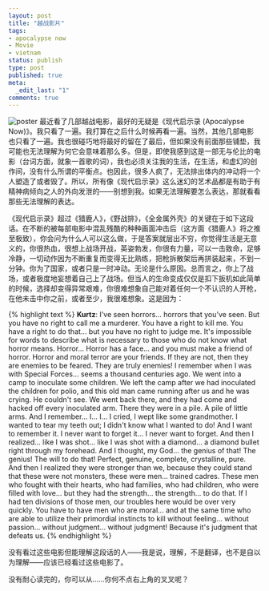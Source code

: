 ```yaml
---
layout: post
title: "越战影片"
tags:
- apocalypse now
- Movie
- vietnam
status: publish
type: post
published: true
meta:
  _edit_last: "1"
comments: true
---
```

![poster](http://t.douban.com/lpic/s1669128.jpg "poster")
最近看了几部越战电影，最好的无疑是《现代启示录 (Apocalypse Now)》。我只看了一遍。我打算在之后什么时候再看一遍。当然，其他几部电影也只看了一遍。我也很碰巧地将最好的留在了最后，但如果没有前面那些铺垫，我可能也无法理解为何它会意味着那么多。但是，即使我感到这是一部无与伦比的电影（台词方面，就象一首歌的词），我也必须关注我的生活，在生活，和虚幻的创作间，没有什么所谓的平衡点。也因此，很多人疯了，无法排出体内的冲动将一个人塑造了或者毁了。所以，所有像《现代启示录》这么迷幻的艺术品都是有助于有精神病倾向之人的外向发泄的——别想到我。如果无法理解要怎么表达，那就看看那些无法理解的表达。

《现代启示录》超过《猎鹿人》，《野战排》，《全金属外壳》的关键在于如下这段话。在不断的被每部电影中混乱残酷的种种画面冲击后（这方面《猎鹿人》将之推至极致），你会问为什么人可以这么做，于是答案就层出不穷，你觉得生活是无意义的，你很热血，很想上战场开战，英姿勃发，你很有力量，可以一击致命，足够冷静，一切动作因为不断重复而变得无比熟练，把枪拆散架后再拼装起来，不到一分钟。你为了国家，或者只是一时冲动。无论是什么原因。总而言之，你上了战场，或者极度地妄想着自己上了战场。但当人的生命变成仅仅是扣下扳机如此简单的时候，选择却变得异常艰难，你很难想象自己能对着任何一个不认识的人开枪，在他未击中你之前，或者至少，我很难想象。这是因为：

{% highlight text %}
**Kurtz**: I've seen horrors... horrors that you've seen. But you have
no right to call me a murderer. You have a right to kill me. You have a
right to do that... but you have no right to judge me. It's impossible
for words to describe what is necessary to those who do not know what
horror means. Horror... Horror has a face... and you must make a friend
of horror. Horror and moral terror are your friends. If they are not,
then they are enemies to be feared. They are truly enemies! I remember
when I was with Special Forces... seems a thousand centuries ago. We
went into a camp to inoculate some children. We left the camp after we
had inoculated the children for polio, and this old man came running
after us and he was crying. He couldn't see. We went back there, and
they had come and hacked off every inoculated arm. There they were in a
pile. A pile of little arms. And I remember... I... I... I cried, I wept
like some grandmother. I wanted to tear my teeth out; I didn't know what
I wanted to do! And I want to remember it. I never want to forget it...
I never want to forget. And then I realized... like I was shot... like I
was shot with a diamond... a diamond bullet right through my forehead.
And I thought, my God... the genius of that! The genius! The will to do
that! Perfect, genuine, complete, crystalline, pure. And then I realized
they were stronger than we, because they could stand that these were not
monsters, these were men... trained cadres. These men who fought with
their hearts, who had families, who had children, who were filled with
love... but they had the strength... the strength... to do that. If I
had ten divisions of those men, our troubles here would be over very
quickly. You have to have men who are moral... and at the same time who
are able to utilize their primordial instincts to kill without
feeling... without passion... without judgment... without judgment!
Because it's judgment that defeats us.
{% endhighlight %}

没有看过这些电影但能理解这段话的人——我是说，理解，不是翻译，也不是自以为理解——应该已经看过这些电影了。

没有耐心读完的，你可以从......你何不点右上角的叉叉呢？
